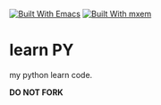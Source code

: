 [![Built With Emacs](https://img.shields.io/badge/Built%20With-Emacs-F596AA.svg)](https://www.gnu.org/software/emacs/)
[![Built With mxem](https://img.shields.io/badge/Built%20With-XMXE-F596AA.svg)](https://gitee.com/re-mx/mxem)

# learn PY

my python learn code.

**DO NOT FORK**
